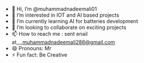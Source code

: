 - 👋 Hi, I’m @muhammadnadeemali01
- 👀 I’m interested in IOT and AI based projects
- 🌱 I’m currently learning AI for batteries development
- 💞️ I’m looking to collaborate on exciting projects
- 📫 How to reach me : sent enail at,,,,muhammadnadeemali286@gmail.com
- 😄 Pronouns: Mr
- ⚡ Fun fact: Be Creative

<!---
muhammadnadeemali01/muhammadnadeemali01 is a ✨ special ✨ repository because its `README.md` (this file) appears on your GitHub profile.
You can click the Preview link to take a look at your changes.
--->
